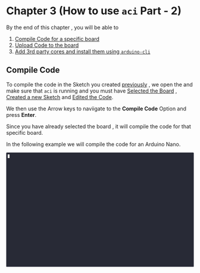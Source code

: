 # Chapter 3 (How to use `aci` Part - 2)

By the end of this chapter , you will be able to 

1. [Compile Code for a specific board](#compile-code)
2. [Upload Code to the board](#upload-code)
3. [Add 3rd party cores and install them using `arduino-cli`](#edit-configuration)

## Compile Code

To compile the code in the Sketch you created [previously](./chapter_2.md#edit-a-sketch) , we open the
and make sure that `aci` is running and you must have [Selected the Board](./chapter_2.md#select-a-board) , 
[Created a new Sketch](./chapter_2.md#create-a-new-sketch) and [Edited the Code](./chapter_2.md#edit-a-sketch). 

We then use the Arrow keys to naviigate to the **Compile Code** Option and press **Enter**. 

Since you have already selected the board , it will compile the code for that specific board. 

In the following example we will compile the code for an Arduino Nano. 

![compile code gif](images/recordings/compile_code.gif)
